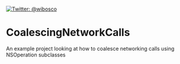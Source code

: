 <a href="https://twitter.com/wibosco"><img src="https://img.shields.io/badge/twitter-@wibosco-blue.svg?style=flat" alt="Twitter: @wibosco" /></a>

# CoalescingNetworkCalls
An example project looking at how to coalesce networking calls using NSOperation subclasses
